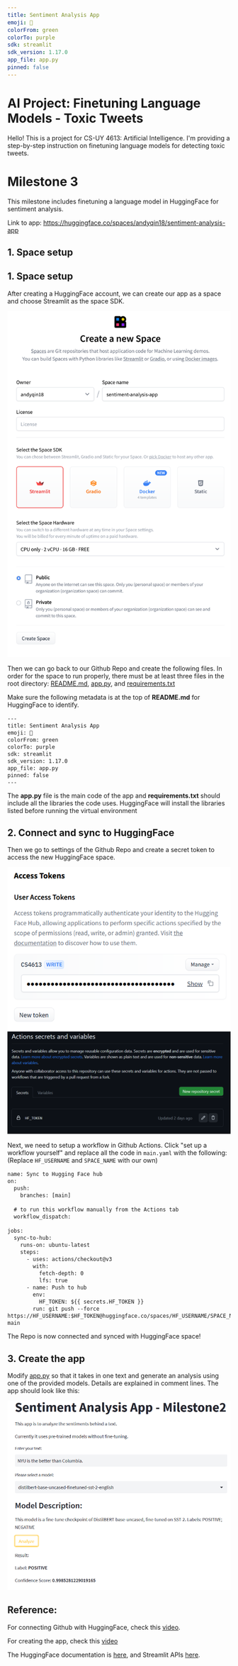 ```yaml
---
title: Sentiment Analysis App
emoji: 🚀
colorFrom: green
colorTo: purple
sdk: streamlit
sdk_version: 1.17.0
app_file: app.py
pinned: false
---
```


# AI Project: Finetuning Language Models - Toxic Tweets

Hello! This is a project for CS-UY 4613: Artificial Intelligence. I'm providing a step-by-step instruction on finetuning language models for detecting toxic tweets.

# Milestone 3

This milestone includes finetuning a language model in HuggingFace for sentiment analysis.

Link to app: https://huggingface.co/spaces/andyqin18/sentiment-analysis-app

## 1. Space setup
## 1. Space setup

After creating a HuggingFace account, we can create our app as a space and choose Streamlit as the space SDK.

![](milestone2/new_HF_space.png)

Then we can go back to our Github Repo and create the following files.
In order for the space to run properly, there must be at least three files in the root directory: 
[README.md](README.md), [app.py](app.py), and [requirements.txt](requirements.txt)

Make sure the following metadata is at the top of **README.md** for HuggingFace to identify.
```
---
title: Sentiment Analysis App
emoji: 🚀
colorFrom: green
colorTo: purple
sdk: streamlit
sdk_version: 1.17.0
app_file: app.py
pinned: false
---
```

The **app.py** file is the main code of the app and **requirements.txt** should include all the libraries the code uses. HuggingFace will install the libraries listed before running the virtual environment


## 2. Connect and sync to HuggingFace

Then we go to settings of the Github Repo and create a secret token to access the new HuggingFace space. 

![](milestone2/HF_token.png)
![](milestone2/github_token.png)

Next, we need to setup a workflow in Github Actions. Click "set up a workflow yourself" and replace all the code in `main.yaml` with the following: (Replace `HF_USERNAME` and `SPACE_NAME` with our own)

```
name: Sync to Hugging Face hub
on:
  push:
    branches: [main]

  # to run this workflow manually from the Actions tab
  workflow_dispatch:

jobs:
  sync-to-hub:
    runs-on: ubuntu-latest
    steps:
      - uses: actions/checkout@v3
        with:
          fetch-depth: 0
          lfs: true
      - name: Push to hub
        env:
          HF_TOKEN: ${{ secrets.HF_TOKEN }}
        run: git push --force https://HF_USERNAME:$HF_TOKEN@huggingface.co/spaces/HF_USERNAME/SPACE_NAME main
```
The Repo is now connected and synced with HuggingFace space!

## 3. Create the app

Modify [app.py](app.py) so that it takes in one text and generate an analysis using one of the provided models. Details are explained in comment lines. The app should look like this:

![](milestone2/app_UI.png)


## Reference:
For connecting Github with HuggingFace, check this [video](https://www.youtube.com/watch?v=8hOzsFETm4I).

For creating the app, check this [video](https://www.youtube.com/watch?v=GSt00_-0ncQ)

The HuggingFace documentation is [here](https://huggingface.co/docs), and Streamlit APIs [here](https://docs.streamlit.io/library/api-reference).

